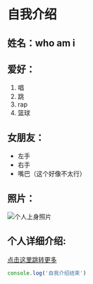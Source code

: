 # 自我介绍
## 姓名：who am i
## 爱好：
1. 唱
2. 跳
3. rap
4. 篮球
## 女朋友：
* 左手
* 右手
* 嘴巴（这个好像不太行）
## 照片：
![个人上身照片](https://img2.baidu.com/it/u=1485032998,2924462972&fm=26&fmt=auto)
## 个人详细介绍:
[点击这里跳转更多](https://baike.baidu.com/item/%E5%BD%AD%E4%BA%8E%E6%99%8F/305410?fr=aladdin)
~~~javascript
console.log('自我介绍结束')
~~~